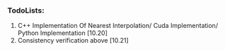 ### TodoLists:
1)  C++ Implementation Of Nearest Interpolation/ Cuda Implementation/ Python Implementation [10.20]
2)  Consistency verification  above [10.21]